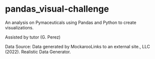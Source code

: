 # pandas_visual-challenge
An analysis on Pymaceuticals using Pandas and Python to create visualizations.

Assisted by tutor (G. Perez)

Data Source:
Data generated by MockarooLinks to an external site., LLC (2022). Realistic Data Generator.
